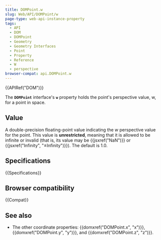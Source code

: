 ```yaml
---
title: DOMPoint.w
slug: Web/API/DOMPoint/w
page-type: web-api-instance-property
tags:
  - API
  - DOM
  - DOMPoint
  - Geometry
  - Geometry Interfaces
  - Point
  - Property
  - Reference
  - W
  - perspective
browser-compat: api.DOMPoint.w
---
```


{{APIRef("DOM")}}

The **`DOMPoint`** interface's
**`w`** property holds the point's perspective value, w, for a
point in space.

## Value

A double-precision floating-point value indicating the _w_ perspective value for
the point. This value is **unrestricted**, meaning that it is allowed to be
infinite or invalid (that is, its value may be {{jsxref("NaN")}} or {{jsxref("Infinity",
  "±Infinity")}}). The default is 1.0.

## Specifications

{{Specifications}}

## Browser compatibility

{{Compat}}

## See also

- The other coordinate properties: {{domxref("DOMPoint.x", "x")}},
  {{domxref("DOMPoint.y", "y")}}, and {{domxref("DOMPoint.z", "z")}}.

